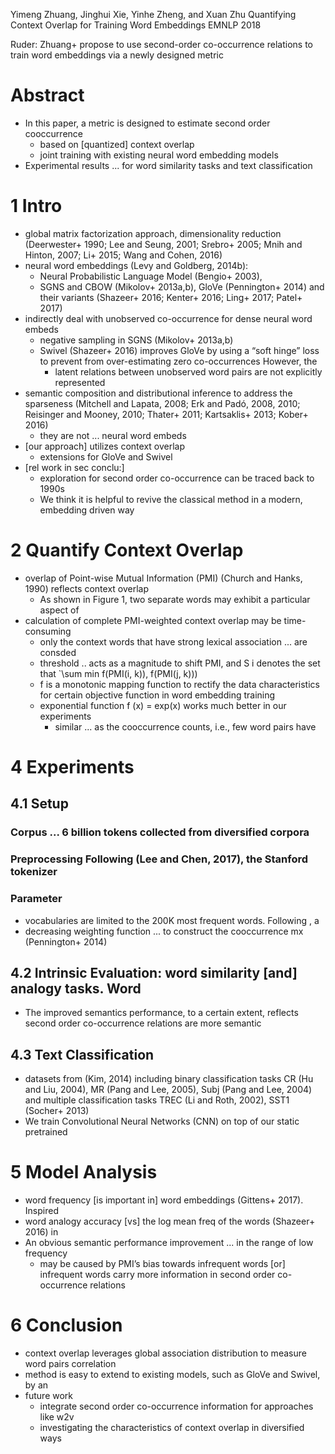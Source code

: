 Yimeng Zhuang, Jinghui Xie, Yinhe Zheng, and Xuan Zhu
Quantifying Context Overlap for Training Word Embeddings
EMNLP 2018

Ruder: Zhuang+ propose to use second-order co-occurrence relations to
train word embeddings via a newly designed metric

# Abstract

* In this paper, a metric is designed to estimate second order cooccurrence
  * based on [quantized] context overlap
  * joint training with existing neural word embedding models
* Experimental results ... for word similarity tasks and text classification

# 1 Intro

* global matrix factorization approach, dimensionality reduction
  (Deerwester+ 1990; Lee and Seung, 2001; Srebro+ 2005; Mnih and Hinton, 2007;
  Li+ 2015; Wang and Cohen, 2016)
* neural word embeddings (Levy and Goldberg, 2014b):
  * Neural Probabilistic Language Model (Bengio+ 2003),
  * SGNS and CBOW (Mikolov+ 2013a,b), GloVe (Pennington+ 2014) and their
    variants (Shazeer+ 2016; Kenter+ 2016; Ling+ 2017; Patel+ 2017)
* indirectly deal with unobserved co-occurrence for dense neural word embeds
  * negative sampling in SGNS (Mikolov+ 2013a,b)
  * Swivel (Shazeer+ 2016) improves GloVe by using a “soft hinge” loss to
    prevent from over-estimating zero co-occurrences  However, the
    * latent relations between unobserved word pairs are not explicitly
      represented
* semantic composition and distributional inference to address the sparseness
  (Mitchell and Lapata, 2008; Erk and Padó, 2008, 2010;
  Reisinger and Mooney, 2010; Thater+ 2011; Kartsaklis+ 2013; Kober+ 2016)
  * they are not ... neural word embeds
* [our approach] utilizes context overlap
  * extensions for GloVe and Swivel
* [rel work in sec conclu:]
  * exploration for second order co-occurrence can be traced back to 1990s
  * We think it is helpful to revive the classical method
    in a modern, embedding driven way

# 2 Quantify Context Overlap

* overlap of Point-wise Mutual Information (PMI) (Church and Hanks, 1990)
  reflects context overlap
  * As shown in Figure 1, two separate words may exhibit a particular aspect of
* calculation of complete PMI-weighted context overlap may be time-consuming
  * only the context words that have strong lexical association ... are consded
  * threshold .. acts as a magnitude to shift PMI, and S i denotes the set that
`\sum min f(PMI(i, k)), f(PMI(j, k)))
  * f is a monotonic mapping function to rectify the data characteristics for
    certain objective function in word embedding training
  * exponential function f (x) = exp(x) works much better in our experiments
    * similar ... as the cooccurrence counts, i.e., few word pairs have

# 4 Experiments

## 4.1 Setup

### Corpus ... 6 billion tokens collected from diversified corpora

### Preprocessing Following (Lee and Chen, 2017), the Stanford tokenizer

### Parameter

* vocabularies are limited to the 200K most frequent words. Following , a
* decreasing weighting function ... to construct the cooccurrence mx (Pennington+ 2014)

## 4.2 Intrinsic Evaluation: word similarity [and] analogy tasks. Word

* The improved semantics performance, to a certain extent, reflects second
  order co-occurrence relations are more semantic

## 4.3 Text Classification

* datasets from (Kim, 2014) including
  binary classification tasks CR (Hu and Liu, 2004), MR (Pang and Lee, 2005),
  Subj (Pang and Lee, 2004) and
  multiple classification tasks TREC (Li and Roth, 2002), SST1 (Socher+ 2013)
* We train Convolutional Neural Networks (CNN) on top of our static pretrained

# 5 Model Analysis

* word frequency [is important in] word embeddings (Gittens+ 2017). Inspired
* word analogy accuracy [vs] the log mean freq of the words (Shazeer+ 2016) in
* An obvious semantic performance improvement ... in the range of low frequency
  * may be caused by PMI’s bias towards infrequent words [or]
    infrequent words carry more information in second order co-occurrence
    relations

# 6 Conclusion

* context overlap leverages global association distribution
  to measure word pairs correlation
* method is easy to extend to existing models, such as GloVe and Swivel, by an
* future work
  * integrate second order co-occurrence information for approaches like w2v
  * investigating the characteristics of context overlap in diversified ways
